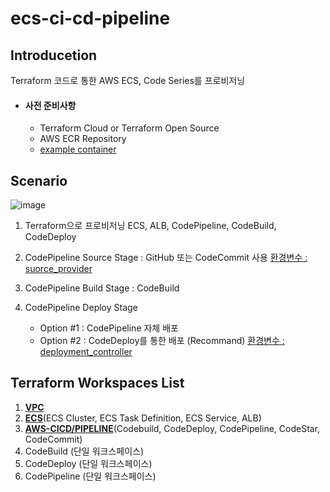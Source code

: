 # ecs-ci-cd-pipeline
## Introducetion

Terraform 코드로 통한 AWS ECS, Code Series를 프로비저닝

* #### **사전 준비사항**

  * Terraform Cloud or Terraform Open Source
  * AWS ECR Repository
  * [example container](https://github.com/cshift/example_ecs_service)

## Scenario

![image](https://user-images.githubusercontent.com/77256060/147801679-6aba0538-6765-41d9-aed4-1ee9998176dd.png)

1. Terraform으로 프로비저닝 ECS, ALB, CodePipeline, CodeBuild, CodeDeploy

2. CodePipeline Source Stage : GitHub 또는 CodeCommit 사용
   [환경변수 : suorce_provider](https://github.com/cshift/ecs-ci-cd-pipeline/blob/main/aws-cicd-pipeline/_terraform.auto.tfvars)

3. CodePipeline Build Stage : CodeBuild

4. CodePipeline Deploy Stage

   * Option #1 : CodePipeline 자체 배포
   * Option #2 : CodeDeploy를 통한 배포 (Recommand)
   [환경변수 : deployment_controller](https://github.com/cshift/ecs-ci-cd-pipeline/blob/main/ecs/terraform.auto.tfvars)

## Terraform Workspaces List

1. [**VPC**](https://github.com/cshift/ecs-ci-cd-pipeline/tree/main/vpc) 
2. [**ECS**](https://github.com/cshift/ecs-ci-cd-pipeline/tree/main/ecs)(ECS Cluster, ECS Task Definition, ECS Service, ALB)
3. [**AWS-CICD/PIPELINE**](https://github.com/cshift/ecs-ci-cd-pipeline/tree/main/aws-cicd-pipeline)(Codebuild, CodeDeploy, CodePipeline, CodeStar, CodeCommit)
4. CodeBuild (단일 워크스페이스)
5. CodeDeploy (단일 워크스페이스)
6. CodePipeline (단일 워크스페이스)

